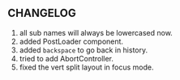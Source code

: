 ## CHANGELOG

1. all sub names will always be lowercased now.
2. added PostLoader component.
3. added `backspace` to go back in history.
4. tried to add AbortController.
5. fixed the vert split layout in focus mode.
